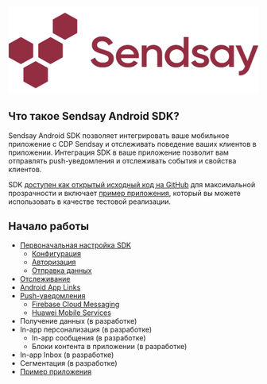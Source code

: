 <p align="center">
  <img src="./docs/img/sendsay-logo.jpg?raw=true" alt="Sendsay Logo"/>
</p>

## Что такое Sendsay Android SDK?

Sendsay Android SDK позволяет интегрировать ваше мобильное приложение с CDP Sendsay и отслеживать поведение ваших клиентов в приложении. Интеграция SDK в ваше приложение позволит вам отправлять push-уведомления и отслеживать события и свойства клиентов.

SDK [доступен как открытый исходный код на GitHub](https://github.com/sendsay-ru/sendsay-mobile-sdk-android) для максимальной прозрачности и включает [пример приложения](docs/example-app.md), который вы можете использовать в качестве тестовой реализации.


## Начало работы

- [Первоначальная настройка SDK](docs/setup.md)
  - [Конфигурация](docs/configuration.md)
  - [Авторизация](docs/authorization.md)
  - [Отправка данных](docs/data-flushing.md)
- [Отслеживание](docs/tracking.md)
- [Android App Links](docs/app-links.md)
- [Push-уведомления](docs/push-notifications.md)
  - [Firebase Cloud Messaging](docs/firebase.md)
  - [Huawei Mobile Services](docs/huawei.md)
- Получение данных (в разработке)
- In-app персонализация (в разработке)
  - In-app сообщения (в разработке)
  - Блоки контента в приложении (в разработке)
- In-app Inbox (в разработке)
- Сегментация (в разработке)
- [Пример приложения](docs/example-app.md)
